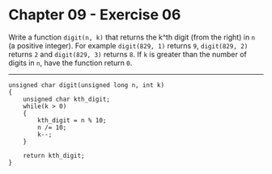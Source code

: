 # Chapter 09 - Exercise 06

Write a function `digit(n, k)` that returns the k^th digit (from the right) in `n` (a positive integer). For example `digit(829, 1)` returns `9`, `digit(829, 2)` returns `2` and `digit(829, 3)` returns `8`. If `k` is greater than the number of digits in `n`, have the function return `0`.

---

```
unsigned char digit(unsigned long n, int k)                                               
{                                                                               
    unsigned char kth_digit;                                                              
    while(k > 0)                                                                
    {                                                                           
        kth_digit = n % 10;                                                     
        n /= 10;                                                                
        k--;                                                                    
    }                                                                           
                                                                                
    return kth_digit;                                                           
}   
```
